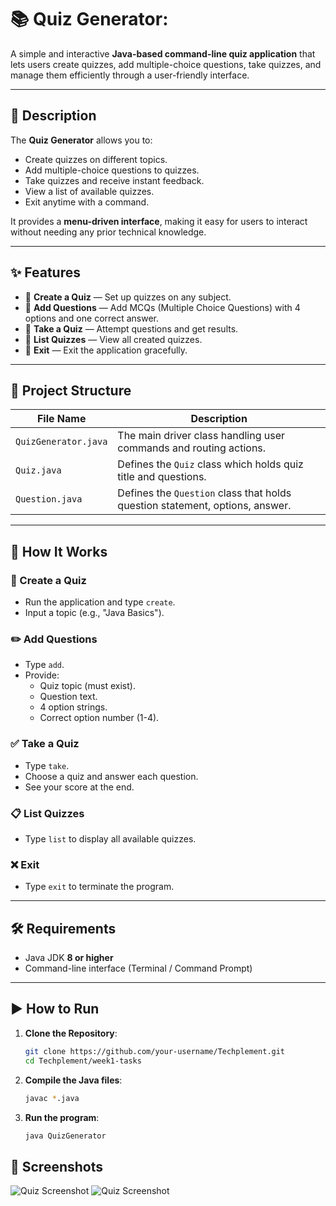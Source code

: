 # 📚 Quiz Generator:

A simple and interactive **Java-based command-line quiz application** that lets users create quizzes, add multiple-choice questions, take quizzes, and manage them efficiently through a user-friendly interface.

---

## 📝 Description

The **Quiz Generator** allows you to:
- Create quizzes on different topics.
- Add multiple-choice questions to quizzes.
- Take quizzes and receive instant feedback.
- View a list of available quizzes.
- Exit anytime with a command.

It provides a **menu-driven interface**, making it easy for users to interact without needing any prior technical knowledge.

---

## ✨ Features

- 🔹 **Create a Quiz** — Set up quizzes on any subject.
- 🔹 **Add Questions** — Add MCQs (Multiple Choice Questions) with 4 options and one correct answer.
- 🔹 **Take a Quiz** — Attempt questions and get results.
- 🔹 **List Quizzes** — View all created quizzes.
- 🔹 **Exit** — Exit the application gracefully.

---

## 📂 Project Structure

| File Name             | Description                                                                 |
|-----------------------|-----------------------------------------------------------------------------|
| `QuizGenerator.java`  | The main driver class handling user commands and routing actions.           |
| `Quiz.java`           | Defines the `Quiz` class which holds quiz title and questions.              |
| `Question.java`       | Defines the `Question` class that holds question statement, options, answer.|

---

## 🚀 How It Works

### 🧪 Create a Quiz
- Run the application and type `create`.
- Input a topic (e.g., "Java Basics").

### ✏️ Add Questions
- Type `add`.
- Provide:
  - Quiz topic (must exist).
  - Question text.
  - 4 option strings.
  - Correct option number (1-4).

### ✅ Take a Quiz
- Type `take`.
- Choose a quiz and answer each question.
- See your score at the end.

### 📋 List Quizzes
- Type `list` to display all available quizzes.

### ❌ Exit
- Type `exit` to terminate the program.

---

## 🛠️ Requirements

- Java JDK **8 or higher**
- Command-line interface (Terminal / Command Prompt)

---

## ▶️ How to Run

1. **Clone the Repository**:
   ```bash
   git clone https://github.com/your-username/Techplement.git
   cd Techplement/week1-tasks

2. **Compile the Java files**:
   ```bash
   javac *.java

3. **Run the program**:
   ```bash
   java QuizGenerator

   
## 📸 Screenshots

![Quiz Screenshot](https://github.com/ishika1501/Techplement/blob/main/week1-tasks/Images/quiz_screenshot1.png)
![Quiz Screenshot](ihttps://github.com/ishika1501/Techplement/blob/main/week1-tasks/Images/quiz_screenshot2.png)
